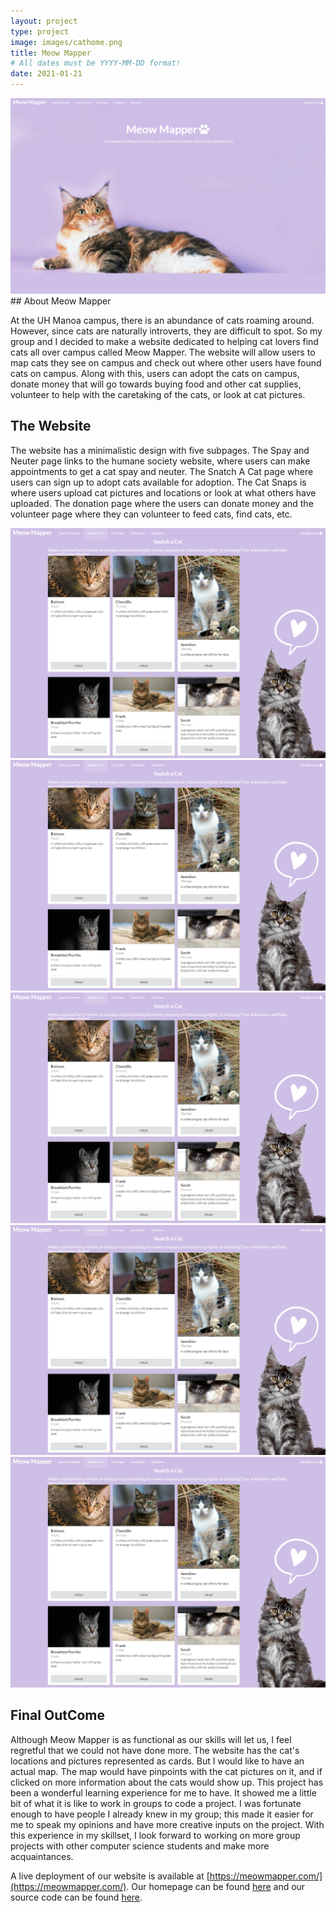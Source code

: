 ```yaml
---
layout: project
type: project
image: images/cathome.png
title: Meow Mapper
# All dates must be YYYY-MM-DD format!
date: 2021-01-21
---
```


  <img class="ui large centered rounded image" src="../images/cathome.png">
## About Meow Mapper

At the UH Manoa campus, there is an abundance of cats roaming around. However, since cats are naturally introverts, they are difficult to spot. So my group and I decided to make a website dedicated to helping cat lovers find cats all over campus called Meow Mapper. The website will allow users to map cats they see on campus and check out where other users have found cats on campus. Along with this, users can adopt the cats on campus, donate money that will go towards buying food and other cat supplies, volunteer to help with the caretaking of the cats, or look at cat pictures. 

## The Website

The website has a minimalistic design with five subpages. The Spay and Neuter page links to the humane society website, where users can make appointments to get a cat spay and neuter. The Snatch A Cat page where users can sign up to adopt cats available for adoption. The Cat Snaps is where users upload cat pictures and locations or look at what others have uploaded. The donation page where the users can donate money and the volunteer page where they can volunteer to feed cats, find cats, etc. 

<div class="ui medium images">
  <img class="ui centered image" src="../images/catsnatch.png">
  <img class="ui centered image" src="../images/catsnatch.png">
  <img class="ui centered image" src="../images/catsnatch.png">
  <img class="ui centered image" src="../images/catsnatch.png">
  <img class="ui centered image" src="../images/catsnatch.png">
</div>

## Final OutCome

Although Meow Mapper is as functional as our skills will let us, I feel regretful that we could not have done more. The website has the cat's locations and pictures represented as cards. But I would like to have an actual map. The map would have pinpoints with the cat pictures on it, and if clicked on more information about the cats would show up. This project has been a wonderful learning experience for me to have. It showed me a little bit of what it is like to work in groups to code a project. I was fortunate enough to have people I already knew in my group; this made it easier for me to speak my opinions and have more creative inputs on the project. With this experience in my skillset, I look forward to working on more group projects with other computer science students and make more acquaintances. 

A live deployment of our website is available at [https://meowmapper.com/](https://meowmapper.com/). Our homepage can be found [here](https://meow-mapper.github.io/) and our source code can be found [here](https://github.com/meow-mapper/meow-mapper-deploy).


